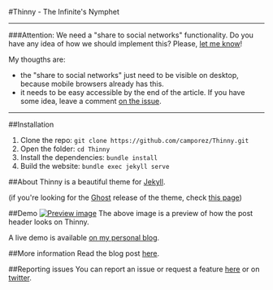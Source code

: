 #Thinny - The Infinite's Nymphet


----

###Attention: We need a "share to social networks" functionality.
Do you have any idea of how we should implement this?
Please, [let me know](http://github.com/camporez/camporez.github.io/issues/11)!

My thougths are:
- the "share to social networks" just need to be visible on desktop, because mobile browsers already has this.
- it needs to be easy accessible by the end of the article.
If you have some idea, leave a comment [on the issue](http://github.com/camporez/camporez.github.io/issues/11).

----
##Installation
1. Clone the repo: `git clone https://github.com/camporez/Thinny.git`
2. Open the folder: `cd Thinny`
3. Install the dependencies: `bundle install`
4. Build the website: `bundle exec jekyll serve`

##About
Thinny is a beautiful theme for [Jekyll](http://jekyllrb.com/).

(if you're looking for the [Ghost](http://ghost.org) release of the theme, check [this page](https://github.com/camporez/Thinny/releases/tag/v0.3-alexandra))

##Demo
[![Preview image](https://f.cloud.github.com/assets/5755892/2002329/bdb5a052-85ed-11e3-8e00-a892910b6917.png)](http://camporez.com/)
The above image is a preview of how the post header looks on Thinny.

A live demo is available [on my personal blog](http://camporez.com/).

##More information
Read the blog post [here](http://camporez.com/blog/thinny-2/).

##Reporting issues
You can report an issue or request a feature [here](http://github.com/camporez/camporez.github.io/issues) or on [twitter](http://twitter.com/iancamporez).
